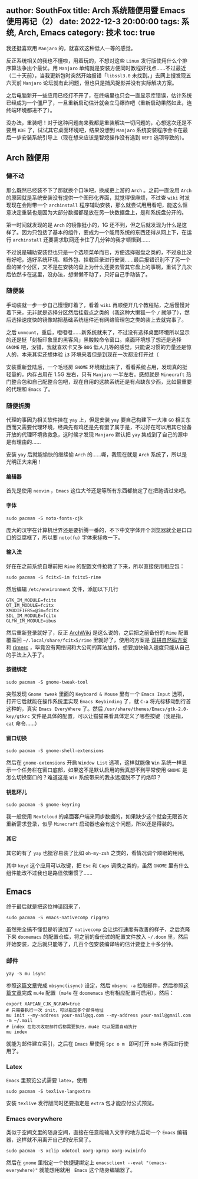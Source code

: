 author: SouthFox
title: Arch 系统随便用暨 Emacs 使用再记（2）
date: 2022-12-3 20:00:00
tags: 系统, Arch, Emacs
category: 技术
toc: true
---

我还挺喜欢用 `Manjaro` 的，就喜欢这种低人一等的感觉。

<!--more-->

反正系统相关的我也不懂啦，用着玩的，不想对这些 `Linux` 发行版使用什么个排序算法争出个最优。用 `Manjaro` 单纯就是安装方便同时教程好找点……不过最近（二十天前），当我更新包时突然开始报错「`libssl3.0` 未找到。」去网上搜发现五六天前 `Manjaro` 论坛就有此问题，但也只是捕风捉影并没有实际解决方案。

之后电脑新开一些应用已经打不开了，在终端里也只会一直显示库错误，估计系统已经成为一个僵尸了，一旦重新启动估计就会立马爆炸吧（重新启动果然如此，连终端环境都进不了）。

没办法，重装吧！对于这种问题向来我都是重装解决一切问题的，心想这次还是不要用 `KDE` 了，试试其它桌面环境吧，结果没想到 `Manjaro` 系统安装程序会卡在最后一步安装系统引导上（现在想来应该是智熄操作没有选到 `UEFI` 选项导致的）。

## Arch 随便用

### 懒不动

那么既然已经装不下了那就换个口味吧，换成更上游的 `Arch` 。之前一直没用 `Arch` 的原因就是系统安装没有提供一个图形化界面，就觉得很麻烦，不过查 `wiki` 时发现现在会附带一个 `archinstall` 程序辅助安装，那么就尝试用用看吧，能这么惬意决定重装也是因为大部分数据都是放在另一快数据盘上，是和系统盘分开的。

第一时间就发现的是 `Arch` 的镜像挺小的，1G 还不到，但之后就发现为什么是这样了。因为只包括了基本的组件，要成为一个能用系统的东西还得从网上下，在运行 `archinstall` 还要需求联网还卡住了几分钟的我才顿悟到……

不过说是辅助安装但也只是一个选项菜单而已，方便选择磁盘之类的，不过总比没有好吧，选好系统环境、额外包、挂载目录进行安装……最后报错识别不了另一个盘的某个分区，又不是在安装的盘上为什么还要去管其它盘上的事啊，重试了几次后依然卡在这里，没办法，想懒懒不动了，只好自己手动装了。

### 随便装

手动装就一步一步自己慢慢盯着了，看着 `wiki` 再顺便开几个教程帖，之后慢慢对着下来，无非就是选择分区然后挂载点之类的（我这种大懒狐一个 `/`  就够了），然后选择速度快的镜像站把基础系统组件还有网络管理包之类的装上去就完事了。

之后 `unmount`，重启，噔噔噔……新系统就来了，不过没有选择桌面环境所以显示的还是挺「刻板印象里的黑客风」黑黢黢命令窗口。桌面环境想了想还是选择 `GNOME` 吧，没错，我就喜欢卡又多 `BUG` 低人几等的感觉，只能说习惯的力量还是惊人的，本来其实还想体验 `i3` 环境来着但是到现在一次都没打开过（

安装重新登陆后，一个毛坯房 `GNOME` 环境就出来了，看看系统占用，发现真的挺轻量的，内存占用在 1.5G 左右，只有 `Manjaro` 一半左右。感想就是 `Minecraft` 热门整合包和自己配整合包吧，现在自用的这款系统还是有点缺东少西，比如最重要的代理和 `Emacs` 了。

### 随便折腾

代理的事因为相关软件挂在 `yay` 上，但是安装 `yay` 要自己构建下一大堆 `GO` 相关东西而又需要代理环境，经典先有鸡还是先有蛋了属于是，不过好在可以用其它设备开放的代理环境救救急，这时候才发现 `Manjaro` 默认把 `yay` 集成到了自己的源中是有理由的……

安装 `yay` 后就能愉快的继续偷 `Arch` 的……嘶，我现在就是 `Arch` 系统了，所以是光明正大来用！

#### 编辑器

首先是使用 `neovim` ，`Emacs` 这位大爷还是等所有东西都搞定了在把祂请过来吧。

#### 字体

```shell
sudo pacman -S noto-fonts-cjk
```

庞大的汉字在计算机世界还是要折腾一番的，不下中文字体开个浏览器就全是口口口的豆腐框了，所以要 `noto(fu)` 字体来拯救一下。

#### 输入法

好在在之前系统自爆前把 `Rime` 的配置文件抢救了下来，所以直接使用相应包：

```shell
sudo pacman -S fcitx5-im fcitx5-rime
```

然后编辑 `/etc/environment` 文件，添加以下几行

```shell
GTK_IM_MODULE=fcitx
QT_IM_MODULE=fcitx
XMODIFIERS=@im=fcitx
SDL_IM_MODULE=fcitx
GLFW_IM_MODULE=ibus
```

然后重新登录就好了，反正 [ArchWiki](https://wiki.archlinuxcn.org/wiki/Fcitx5) 是这么说的，之后把之前备份的 `Rime` 配置覆盖回 `~/.local/share/fcitx5/rime` 里就好了，使用的方案是 [双拼自然码方案](https://github.com/mutoe/rime)和 [rimerc](https://github.com/Bambooin/rimerc) ，毕竟没有网络词和大公司的算法加持，想要加快输入速度只能从自己的手法上入手了。

#### 按键绑定

```shell
sudo pacman -S gnome-tweak-tool
```

突然发现 `Gnome tweak` 里面的 `Keyboard & Mouse` 里有一个 `Emacs Input` 选项，打开它后就能在操作系统里实现 `Emacs Keybinding` 了，就 `C-a` 将光标移动到行首这种的，真实 `Emacs EveryWhere` 了。然后 `/usr/share/themes/Emacs/gtk-2.0-key/gtkrc` 文件是具体的配置，可以让猫猫来看具体定义了哪些按键（我是指，`cat` 命令……）

#### 窗口切换

```shell
sudo pacman -S gnome-shell-extensions
```

然后在 `gnome-extensions` 开启 `Window List` 选项，这样就能像 `Win` 系统一样显示一个任务栏在窗口底部，如果这不是默认启用的我真想不到平常使用 `GNOME` 是怎么切换窗口的？难道这是 `Win` 系统带来的我永远摆脱不了的烙印？

#### 钥匙环儿

```shell
sudo pacman -S gnome-keyring
```

我一般使用 `Nextcloud` 的桌面客户端来同步数据的，如果缺少这个就会无限首次重新需求登录，似乎 `Minecraft` 启动器也会有这个问题，所以还是得装的。

#### 其它

其它的有了 `yay` 也挺容易装了比如 `oh-my-zsh`  之类的，看情况调个顺眼的用用,

其中 `keyd` 这个应用可以改键，把 `Esc` 和 `Caps` 调换之类的，虽然 `GNOME` 里有什么组件能改不过我也是路径依懒惯了……

## Emacs

终于最后就是把这位神请回来了，

```shell
sudo pacman -S emacs-nativecomp ripgrep
```

虽然完全搞不懂但是听说加了 `nativecomp` 会让运行速度有改善的样子，之后克隆下来 `doomemacs` 的配置仓库，将之前的备份过的配置文件放入 `~/.doom` 里，然后开始安装，之后就只能等了，几百个包安装编译啥的估计要登上十多分钟。

### 邮件

```
yay -S mu isync
```

参照[这篇文章](https://blog.lazkani.io/posts/email-setup-with-isync-notmuch-afew-msmtp-and-emacs/)完成 `mbsync(isync)` 设定，然后 `mbsync -a` 拉取邮件，然后参照[这篇文章](https://liujiacai.net/blog/2021/03/05/emacs-love-mail-feed/)完成 `mu4e` 配置（`mu4e` 在 `doomemacs` 也有相应配置可启用），然后：

```shell
export XAPIAN_CJK_NGRAM=true
# 只需要执行一次 init，可以指定多个邮件地址
mu init --my-address your-mail@qq.com --my-address your-mail@gmail.com -m ~/.mail
# index 在每次收取邮件后都需要执行，mu4e 可以配置自动执行
mu index
```

就能为邮件建立索引，之后在 `Emacs` 里使用 `Spc o m ` 即可打开 `mu4e` 界面进行使用了。

### Latex

`Emacs` 里预览公式需要 `latex`，使用

```shell
sudo pacman -S texlive-langextra
```

安装 `texlive` 发行版同时还要指定是 `extra` 包才能应付公式预览。

### Emacs everywhere

类似于空间文里的随身空间，直接在任意能输入文字的地方启动一个 `Emacs` 编辑器，这样就不用离开自己的安乐窝了。

```shell
sudo pacman -S xclip xdotool xorg-xprop xorg-xwininfo
```

然后在 `gnome` 里指定一个快捷键绑定上 `emacsclient --eval "(emacs-everywhere)"`  就能想用就用 ` Emacs` 这个随身编辑器了。
